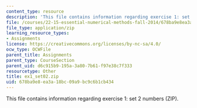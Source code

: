```yaml
---
content_type: resource
description: 'This file contains information regarding exercise 1: set 2 numbers (ZIP).'
file: /courses/22-15-essential-numerical-methods-fall-2014/678ba9e8ea3a18bc09a9bc9c6b1cb434_ex1_set02.zip
file_type: application/zip
learning_resource_types:
- Assignments
license: https://creativecommons.org/licenses/by-nc-sa/4.0/
ocw_type: OCWFile
parent_title: Assignments
parent_type: CourseSection
parent_uid: d6c915b9-195a-3a80-7b61-f97e38c7f333
resourcetype: Other
title: ex1_set02.zip
uid: 678ba9e8-ea3a-18bc-09a9-bc9c6b1cb434
---
```

This file contains information regarding exercise 1: set 2 numbers (ZIP).